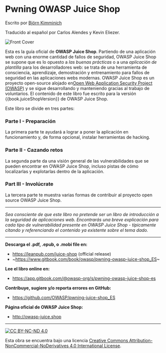 # Pwning OWASP Juice Shop

Escrito por [Björn Kimminich](https://twitter.com/bkimminich)

Traducido al español por Carlos Alendes y Kevin Eliezer.

![Front Cover](https://raw.githubusercontent.com/bkimminich/pwning-juice-shop/master/cover.jpg)

Esta es la guía oficial de __OWASP Juice Shop__. Partiendo de una aplicación web con una enorme cantidad de fallos de seguridad,
OWASP Juice Shop se supone que es lo opuesto a _las buenas prácticas_ o a una _aplicación de plantilla_ para los desarrolladores web: 
se trata de una herramienta de consciencia, aprendizaje, demostración y entrenamiento para fallos de seguridad en las aplicaciones 
webs modernas. OWASP Juice Shop es un proyecto open-source alojado en[Open Web Application Security Project (OWASP)](https://owasp.org)
y se sigue desarrollando y manteniendo gracias al trabajo de voluntarios.
El contenido de este libro fue escrito para la versión {{book.juiceShopVersion}} de OWASP Juice Shop.

Este libro se divide en tres partes:

### Parte I - Preparación

La primera parte te ayudará a lograr a poner la aplicación en funcionamiento y, de forma opcional, instalar herramientas de hacking.

### Parte II - Cazando retos

La segunda parte da una visión general de las vulnerabilidades que se 
pueden encontrar en OWASP Juice Shop, incluso pistas de cómo localizarlas
y explotarlas dentro de la aplicación.


### Part III - Involúcrate 

La tercera parte te muestra varias formas de contribuir al proyecto open source
OWASP Juice Shop.

----

_Sea consciente de que este libro no pretende ser un libro de introducción a 
la seguridad de aplicaciones web. Encontrarás una breve explicación para cada
tipo de vulnerabilidad presente en OWASP Juice Shop - típicamente citando y
referenciando el contenido ya existente sobre el tema dado._

----

__Descarga el .pdf, .epub, o .mobi file en:__

* https://leanpub.com/juice-shop (official release)
* ~https://www.gitbook.com/book/owasp/pwning-owasp-juice-shop_ES~

__Lee el libro online en:__

* https://app.gitbook.com/@owasp-org/s/pwning-owasp-juice-shop-es

__Contribuye, sugiere y/o reporta errores en GitHub:__

* https://github.com/OWASP/pwning-juice-shop_ES

__Página oficial de OWASP Juice Shop:__

* http://owasp-juice.shop

----

[![CC BY-NC-ND 4.0](https://raw.githubusercontent.com/bkimminich/pwning-juice-shop/master/introduction/img/cc_by-nc-nd_4.0.png)](https://creativecommons.org/licenses/by-nc-nd/4.0/)

Esta obra se encuentra bajo una licencia
[Creative Commons Attribution-NonCommercial-NoDerivatives 4.0 International License](https://creativecommons.org/licenses/by-nc-nd/4.0/).
